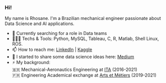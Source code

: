 ### Hi! 
My name is Rhosane. I'm a Brazilian mechanical engineer passionate about Data Science and AI applications. 

- 🔭 Currently searching for a role in Data teams
- 👩🏽‍💻 Techs & Tools: Python, MySQL, Tableau, C, R, Matlab, Shell Linux, ROS.
- 📫 How to reach me: [LinkedIn](https://www.linkedin.com/in/rhosane-silva-dos-santos/) | 
                      [Kaggle](https://www.kaggle.com/rhosane)
- 🌱 I started to share some data science ideas here: [Medium](https://medium.com/@rhowsane)                      
- ⚡ My background:  
                     🇧🇷 Mechanical-Aeronautics Engineering at [ITA](http://www.ita.br/) (2016-2021)  
                     🇫🇷 Engineering Academical exchange at [Arts et Métiers](https://artsetmetiers.fr/en) (2019-2021)  

<!--
 ✨ _special_ ✨ 
Here are some ideas to get you started:
- 🔭 I’m currently working on ...
- 🌱 I’m currently learning ...
- 👯 I’m looking to collaborate on ...
- 🤔 I’m looking for help with ...
- 💬 Ask me about ...
- 📫 How to reach me: ...
- 😄 Pronouns: ...
- ⚡ Fun fact: ...
-->
